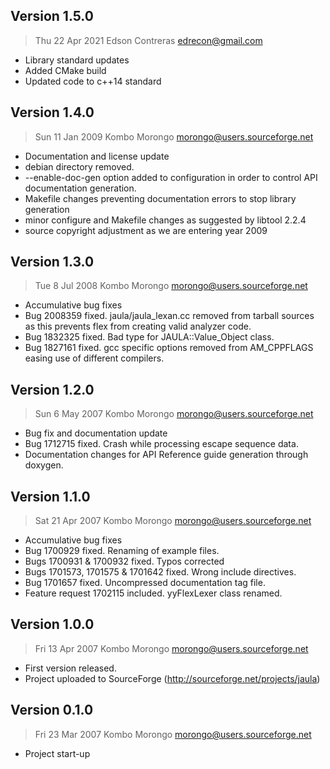 ## Version 1.5.0
> Thu 22 Apr 2021 Edson Contreras <edrecon@gmail.com>
- Library standard updates
- Added CMake build
- Updated code to c++14 standard

## Version 1.4.0
> Sun 11 Jan 2009 Kombo Morongo <morongo@users.sourceforge.net>
- Documentation and license update
- debian directory removed.
- --enable-doc-gen option added to configuration in order to control API documentation generation.
- Makefile changes preventing documentation errors to stop library generation
- minor configure and Makefile changes as suggested by libtool 2.2.4
- source copyright adjustment as we are entering year 2009

## Version 1.3.0
> Tue 8 Jul 2008 Kombo Morongo <morongo@users.sourceforge.net>
- Accumulative bug fixes
- Bug 2008359 fixed. jaula/jaula_lexan.cc removed from tarball sources as this prevents flex from creating valid analyzer code.
- Bug 1832325 fixed. Bad type for JAULA::Value_Object class.
- Bug 1827161 fixed. gcc specific options removed from AM_CPPFLAGS easing use of different compilers.

## Version 1.2.0
> Sun 6 May 2007 Kombo Morongo <morongo@users.sourceforge.net>
- Bug fix and documentation update
- Bug 1712715 fixed. Crash while processing escape sequence data.
- Documentation changes for API Reference guide generation through doxygen.

## Version 1.1.0
> Sat 21 Apr 2007 Kombo Morongo <morongo@users.sourceforge.net>
- Accumulative bug fixes
- Bug 1700929 fixed. Renaming of example files.
- Bugs 1700931 & 1700932 fixed. Typos corrected
- Bugs 1701573, 1701575 & 1701642 fixed. Wrong include directives.
- Bug 1701657 fixed. Uncompressed documentation tag file.
- Feature request 1702115 included. yyFlexLexer class renamed.

## Version 1.0.0
> Fri 13 Apr 2007 Kombo Morongo <morongo@users.sourceforge.net>
- First version released.
- Project uploaded to SourceForge (http://sourceforge.net/projects/jaula)

## Version 0.1.0
> Fri 23 Mar 2007 Kombo Morongo <morongo@users.sourceforge.net>
- Project start-up

